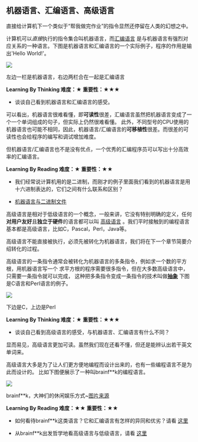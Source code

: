 ## 机器语言、汇编语言、高级语言

直接给计算机下一个类似于“帮我做完作业”的指令显然还停留在人类的幻想之中。

计算机可以*直接*执行的指令集合叫机器语言，而[汇编语言](https://en.wikipedia.org/wiki/Assembly_language)
是与机器语言有强烈对应关系的一种语言。下图是机器语言和汇编语言的一个实际例子，程序的作用是输出'Hello World!'。

![](https://raw.githubusercontent.com/yangyangxcf/python-tutorial-turtle/master/x/image/machine_code_and_assemble.png)

左边一栏是机器语言，右边两栏合在一起是汇编语言

**Learning By Thinking 难度：★ 重要性：★★★**

- 谈谈自己看到机器语言和汇编语言的感受。

可以看出，机器语言很难看懂，即**可读性**很差，汇编语言虽然把机器语言变成了一个一个单词组成的句子，但实际上仍然很难看懂。
此外，不同型号的CPU使用的机器语言也可能不相同，因此，机器语言/汇编语言的**可移植性**很差。而很差的可读性也会给程序的编写和调试增加难度。

但机器语言/汇编语言也不是没有优点，一个优秀的汇编程序员可以写出十分高效率的汇编语言。

**Learning By Reading 难度：★ 重要性：★★**

- 我们经常说计算机用的是二进制，而刚才的例子里面我们看到的机器语言是用十六进制表达的，它们之间有什么联系和区别？

- [机器语言与二进制文件](https://stackoverflow.com/questions/21571709/difference-between-machine-language-binary-code-and-a-binary-file)

高级语言是相对于低级语言的一个概念，一般来讲，它没有特别明确的定义，任何**对用户友好**且**独立于硬件**的语言都可以叫
[高级语言](https://www.techopedia.com/definition/3925/high-level-language-hll)
。我们平时接触到的编程语言基本都是高级语言，比如C，Pascal，Perl，Java等。

高级语言不能直接被执行，必须先被转化为机器语言，我们将在下一个章节简要介绍转化的过程。

高级语言的一条指令通常会被转化为机器语言的多条指令，例如求一个数的平方根，用机器语言写一个
求平方根的程序需要很多指令，但在大多数高级语言中，只需要一条指令就可以完成，
这种把多条指令变成一条指令的技术叫做[**抽象**](https://en.wikipedia.org/wiki/Abstraction_(software_engineering))
下图是C语言和Perl语言的例子。

![](https://raw.githubusercontent.com/yangyangxcf/python-tutorial-turtle/master/x/image/perl_c.png)

下边是C，上边是Perl

**Learning By Thinking 难度：★ 重要性：★★★**

- 谈谈自己看到高级语言的感受，与机器语言、汇编语言有什么不同？

显而易见，高级语言更加可读。虽然我们现在还看不懂，但还是能辨认出若干英文单词来。

高级语言大多是为了让人们更方便地编程而设计出来的，也有一些编程语言不是为此而设计的。
比如下图便展示了一种叫brainf**k的编程语言。

![](https://raw.githubusercontent.com/yangyangxcf/python-tutorial-turtle/master/x/image/brainfuck.png)

brainf**k，大神们的休闲娱乐方式~[图片来源](https://github.com/dotzero/brainfuck-php/blob/master/examples/99bottlesofbeer.bf)

**Learning By Reading 难度：★★ 重要性：★★**

- 如何看待brainf**k这类语言？它和汇编语言有怎样的异同和优劣？请看
[这里](https://www.slant.co/versus/120/128/~assembly_vs_brainfuck)

- 从brainf**k出发哲学地看高级语言与低级语言，请看
[这里](https://esolangs.org/wiki/Category_talk:Low-level)
